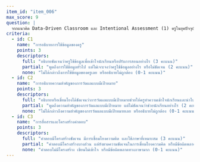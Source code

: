 ```yaml
---
item_id: "item_006"
max_score: 9
question: |
  จากแนวคิด Data-Driven Classroom และ Intentional Assessment (1) ครูในยุคปัจจุบันควรใช้ข้อมูลของนักเรียนไปทำอะไร (2) ทำไมการวัดผลแบบมีเป้าหมายจึงสำคัญต่อการช่วยนักเรียนให้เรียนดีขึ้น
criteria:
  - id: C1
    name: "การอธิบายการใช้ข้อมูลของครู"
    points: 3
    descriptors:
      full: "อธิบายชัดเจนว่าครูใช้ข้อมูลเพื่อเข้าใจนักเรียนหรือปรับการสอนอย่างไร (3 คะแนน)"
      partial: "พูดถึงการใช้ข้อมูลทั่วไป แต่ไม่เจาะจงว่าครูใช้ข้อมูลอย่างไร หรือไม่ชัดเจน (2 คะแนน)"
      none: "ไม่ได้กล่าวถึงการใช้ข้อมูลของครูเลย หรืออธิบายไม่ถูกต้อง (0-1 คะแนน)"
  - id: C2
    name: "การอธิบายความสำคัญของการวัดผลแบบมีเป้าหมาย"
    points: 3
    descriptors:
      full: "อธิบายหรือเชื่อมโยงได้ชัดเจนว่าการวัดผลแบบมีเป้าหมายช่วยให้ครูทำความเข้าใจนักเรียนและนำไปสู่การแก้ปัญหาหรือพัฒนานักเรียนอย่างไร (3 คะแนน)"
      partial: "พูดถึงความสำคัญของการวัดผลแบบมีเป้าหมาย แต่ไม่ชัดเจนว่าช่วยนักเรียนอย่างไร (2 คะแนน)"
      none: "ไม่ได้กล่าวถึงความสำคัญของการวัดผลแบบมีเป้าหมายเลย หรืออธิบายไม่ถูกต้อง (0-1 คะแนน)"
  - id: C3
    name: "การสื่อสารและโครงสร้างคำตอบ"
    points: 3
    descriptors:
      full: "คำตอบมีโครงสร้างชัดเจน มีการเชื่อมโยงความคิด และใช้ภาษาที่เหมาะสม (3 คะแนน)"
      partial: "คำตอบมีโครงสร้างบางส่วน แต่ยังขาดความชัดเจนในการเชื่อมโยงความคิด หรือมีข้อผิดพลาดทางภาษาเล็กน้อย (2 คะแนน)"
      none: "คำตอบไม่มีโครงสร้าง เขียนไม่เข้าใจ หรือมีข้อผิดพลาดทางภาษามาก (0-1 คะแนน)"
---
```

